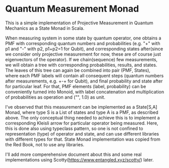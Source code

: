 # Quantum Measurement Monad
This is a simple implementation of Projective Measurement in Quantum Mechanics as a State Monad in Scala.

When measuring system in some state by quantum operator, 
one obtains a PMF with corresponding quantum numbers and probabilities (e.g. "+" with p1 and "-" with p2, p1+p2=1 for Qubit),
and corresponding states after(since we consider only projective measurement for now, these are of course just eigenvectors of the operator).
If we chain(sequence) few measurements, we will obtain a tree with corresponding probabilities, results, and states. 
The leaves of this tree can again be combined into pair (PMF, States), where each PMF labels will contain all consequent steps 
(quantum numbers after measurements, e.g. +-+ for Qubit), and final probability and state after for particular leaf. 
For that, PMF elements (label, probability) can be conveniently turned into Monoid,
with label concatenation and multiplication of probabilities as operation and ("", 1.0) as unit.

I've observed that this measurement can be implemented as a State[S,A] Monad, where type S is a List of states and type A is a PMF, as
described above. The only conceptual thing needed to achieve this is to implement a corresponding Kleisli arrow for particular operator
being measured. Here, this is done also using typeclass pattern, so one is not confined to representation (type) of operator and state, and
can use different libraries with different types for that. State Monad implementation was copied from the Red Book, not to use any libraries.

I'll add more comperehensive document about this and some real implementations using Scotty(https://www.entangled.xyz/scotty/) later.

